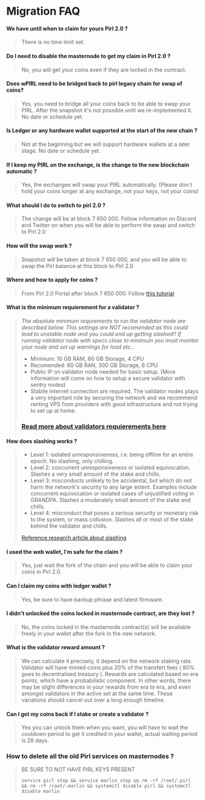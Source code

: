 # Migration FAQ


#### We have until when to claim for yours Pirl 2.0 ?

>There is no time limit set.


#### Do I need to disable the masternode to get my claim in Pirl 2.0 ?
> No, you will get your coins even if they are locked in the contract.

#### Does wPIRL need to be bridged back to pirl legacy chain for swap of coins? 
> Yes, you need to bridge all your coins back to be able to swap your PIRL. After the snapshot it's not possible until we re-implemented it. No date or schedule yet.

#### Is Ledger or any hardware wallet supported at the start of the new chain ? 
> Not at the beginning but we will support hardware wallets at a later stage. No date or schedule yet.

#### If I keep my PIRL on the exchange, is the change to the new blockchain automatic ?
> Yes, the exchanges will swap your PIRL automatically. (Please don´t hold your coins longer at any exchange, not your keys, not your coins)

#### What should I do to switch to pirl 2.0 ?
> The change will be at block 7 650 000. Follow information on Discord and Twitter on when you will be able to perform the swap and switch to Pirl 2.0

#### How will the swap work ?
> Snapshot will be taken at block 7 650 000, and you will be able to swap the Pirl balance at this block to Pirl 2.0

#### Where and how to apply for coins ?
> From Pirl 2.0 Portal after block 7 650 000. Follow [this tutorial](https://community.pirl.io/t/claim-pirls-from-old-chain-to-pirl-2-0-tutorial/131)

#### What is the minimum requierement for a validator ?
> *The absolute minimum requrements to run the validator node are described below. This settings are NOT recomended as this could lead to unstable node and you could end up getting slashed!! If running validator node with specs close to minimum you must monitor your node and set up warnings for load etc..*
>
>* Minimum: 10 GB RAM, 60 GB Storage, 4 CPU 
>* Recomended: 60 GB RAN, 300 GB Storage, 6 CPU
>* Public IP on validator node needed for basic setup. 
(More information will come on how to setup a secure validator with sentry nodes)
>* Stabile internet connection are required. The validator nodes plays a very important role by securing the network and we recommend renting VPS from providers with good infrastructure and not trying to set up at home. 
> ### [Read more about validators requierements here](../validator_guide/guides_how_to_validate.md) 

#### How does slashing works ?
> - Level 1: isolated unresponsiveness, i.e. being offline for an entire epoch. No slashing, only chilling.
>- Level 2: concurrent unresponsiveness or isolated equivocation. Slashes a very small amount of the stake and chills.
>- Level 3: misconducts unlikely to be accidental, but which do not harm the network's security to any large extent. Examples include concurrent equivocation or isolated cases of unjustified voting in GRANDPA. Slashes a moderately small amount of the stake and chills.
>- Level 4: misconduct that poses a serious security or monetary risk to the system, or mass collusion. Slashes all or most of the stake behind the validator and chills.
>
>[Reference research article about slashing](https://research.web3.foundation/en/latest/polkadot/slashing.html)

#### I used the web wallet, I'm safe for the claim ?
> Yes, just wait the fork of the chain and you will be able to claim your coins in Pirl 2.0.

#### Can I claim my coins with ledger wallet ?
> Yes, be sure to have backup phrase and latest firmware.

#### I didn't unlocked the coins locked in masternode contract, are they lost ?
> No, the coins locked in the masternode contract(s) will be available freely in your wallet after the fork in the new network.

#### What is the validator reward amount ?
> We can calculate it precisely, it depend on the network staking rate. Validator will have minted coins plus 20% of the transfert fees ( 80% goes to decentralised treasury ). Rewards are calculated based on era points, which have a probabilistic component. In other words, there may be slight differences in your rewards from era to era, and even amongst validators in the active set at the same time. These variations should cancel out over a long enough timeline.

#### Can I get my coins back if I stake or create a validator ?
> Yes you can unlock them when you want, you will have to wait the cooldown period to get it credited in your wallet, actual waiting period is 28 days.

### How to delete all the old Pirl services on masternodes ?
> BE SURE TO NOT HAVE PIRL KEYS PRESENT 

> ``` service pirl stop && service marlin stop && rm -rf /root/.pirl && rm -rf /root/.marlin && systemctl disable pirl && systemctl disable marlin ```